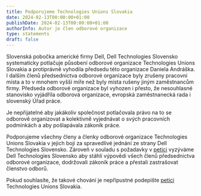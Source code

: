 ```yaml
---
title: Podporujeme Technologies Unions Slovakia
date: 2024-02-13T00:00:00+01:00
publishDate: 2024-02-13T00:00:00+01:00
authorInfo: Autor je člen odborové organizace
type: statements
draft: false
---
```


Slovenská pobočka americké firmy Dell, Dell Technologies Slovensko systematicky potlačuje působení odborové organizace Technologies Unions Slovakia a protiprávně vyhodila předsedu této organizace Daniela Andráška. I dalším členů předsednictva odborové organizace byly zrušeny pracovní místa a to v mnohem vyšší míře než byly místa rušeny jiným zaměstnancům firmy. Předseda odborové organizace byl vyhozen i přesto, že nesouhlasné stanovisko vyjádřila odborová organizace, evropská zaměstnanecká rada i slovenský Úřad práce.

Je nepřijatelné aby jakákoliv společnost potlačovala právo na to se odborově organizovat a kolektivně vyjednávat o svých pracovních podmínkách a aby pošlapávala zákoník práce.

Podporujeme všechny členy a členky odborové organizace Technologies Unions Slovakia v jejich boji za spravedlivé jednání ze strany Dell Technologies Slovensko. Zároveň v souladu s požadavky v [petici](https://www.peticie.com/verejna_vyzva_na_dodriavanie_zakonnika_prace_vo_firme_dell_sro) vyzýváme Dell Technologies Slovensko aby stáhli výpovědi všech členů předsednictva odborové organizace, dodržovali zákoník práce a přestali zastrašovat členstvo odborů.

Pokud souhlasíte, že takové chování je nepřípustné podepište [petici](https://www.peticie.com/verejna_vyzva_na_dodriavanie_zakonnika_prace_vo_firme_dell_sro) Technologies Unions Slovakia.
